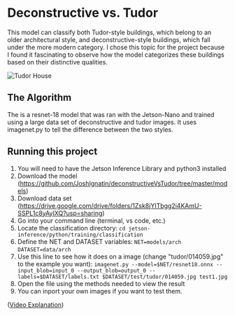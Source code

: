 # Deconstructive vs. Tudor

This model can classify both Tudor-style buildings, which belong to an older architectural style, and deconstructive-style buildings, which fall under the more modern category. I chose this topic for the project because I found it fascinating to observe how the model categorizes these buildings based on their distinctive qualities.

![Tudor House](https://drive.google.com/file/d/1it-c41NFUDIiE5LgLg-WhdeSB62P1vAy/view?usp=sharing)

## The Algorithm

The is a resnet-18 model that was ran with the Jetson-Nano and trained using a large data set of deconstructive and tudor images. It uses imagenet.py to tell the difference between the two styles.

## Running this project

1. You will need to have the Jetson Inference Library and python3 installed
2. Download the model (https://github.com/JoshIgnatin/deconstructiveVsTudor/tree/master/models)
3. Download data set (https://drive.google.com/drive/folders/1Zsk8jYITbgg2i4KAmU-SSPL1c8yAyIXQ?usp=sharing)
4. Go into your command line (terminal, vs code, etc.)
5. Locate the classification directory:
```cd jetson-inference/python/training/classification```
6. Define the NET and DATASET variables:
```NET=models/arch```
```DATASET=data/arch```
7. Use this line to see how it does on a image (change "tudor/014059.jpg" to the example you want):
```imagenet.py --model=$NET/resnet18.onnx --input_blob=input_0 --output_blob=output_0 --labels=$DATASET/labels.txt $DATASET/test/tudor/014059.jpg test1.jpg```
8. Open the file using the methods needed to view the result
9. You can inport your own images if you want to test them.

([Video Explanation](https://youtu.be/i_HZ5Vq8cGw))
